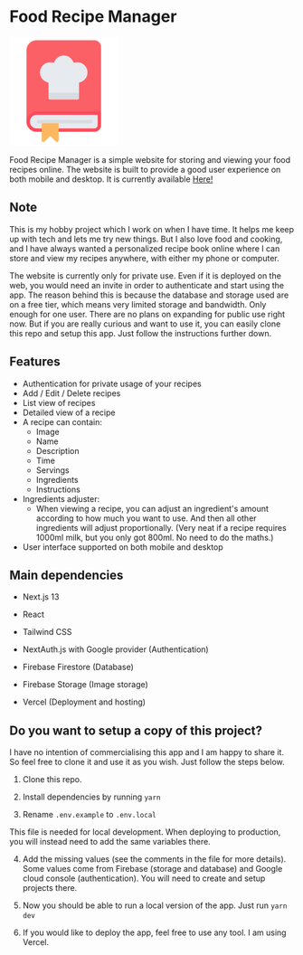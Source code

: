 # Food Recipe Manager

![App logo](/public/android-chrome-192x192.png?raw=true)

Food Recipe Manager is a simple website for storing and viewing your food recipes online. The website is built to provide a good user experience on both mobile and desktop. It is currently available [Here!](https://food-recipe-manager.vercel.app)

## Note

This is my hobby project which I work on when I have time. It helps me keep up with tech and lets me try new things. But I also love food and cooking, and I have always wanted a personalized recipe book online where I can store and view my recipes anywhere, with either my phone or computer.

The website is currently only for private use. Even if it is deployed on the web, you would need an invite in order to authenticate and start using the app. The reason behind this is because the database and storage used are on a free tier, which means very limited storage and bandwidth. Only enough for one user. There are no plans on expanding for public use right now. But if you are really curious and want to use it, you can easily clone this repo and setup this app. Just follow the instructions further down.

## Features

-   Authentication for private usage of your recipes
-   Add / Edit / Delete recipes
-   List view of recipes
-   Detailed view of a recipe
-   A recipe can contain:
    -   Image
    -   Name
    -   Description
    -   Time
    -   Servings
    -   Ingredients
    -   Instructions
-   Ingredients adjuster:
    -   When viewing a recipe, you can adjust an ingredient's amount according to how much you want to use. And then all other ingredients will adjust proportionally. (Very neat if a recipe requires 1000ml milk, but you only got 800ml. No need to do the maths.)
-   User interface supported on both mobile and desktop

## Main dependencies

-   Next.js 13

-   React

-   Tailwind CSS

-   NextAuth.js with Google provider (Authentication)

-   Firebase Firestore (Database)

-   Firebase Storage (Image storage)

-   Vercel (Deployment and hosting)

## Do you want to setup a copy of this project?

I have no intention of commercialising this app and I am happy to share it. So feel free to clone it and use it as you wish. Just follow the steps below.

1. Clone this repo.

2. Install dependencies by running `yarn`

3. Rename `.env.example` to `.env.local`

This file is needed for local development. When deploying to production, you will instead need to add the same variables there.

4. Add the missing values (see the comments in the file for more details). Some values come from Firebase (storage and database) and Google cloud console (authentication). You will need to create and setup projects there.

5. Now you should be able to run a local version of the app. Just run `yarn dev`

6. If you would like to deploy the app, feel free to use any tool. I am using Vercel.
